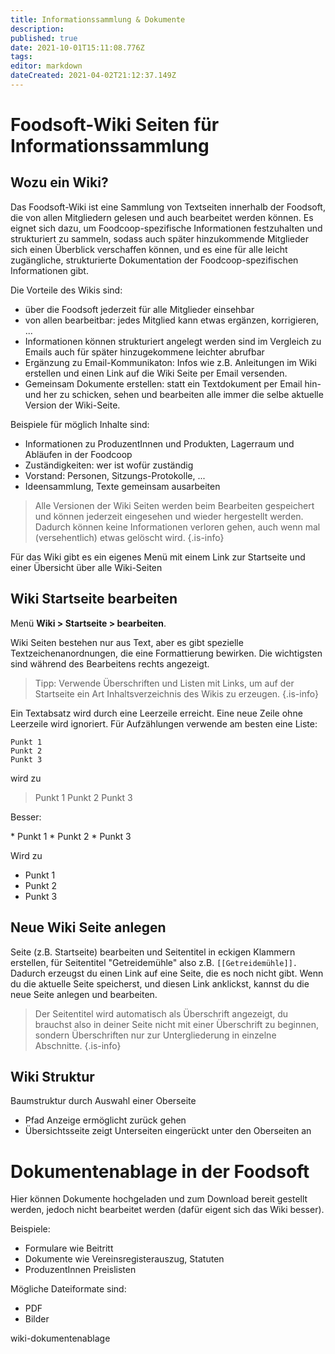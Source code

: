 ```yaml
---
title: Informationssammlung & Dokumente
description: 
published: true
date: 2021-10-01T15:11:08.776Z
tags: 
editor: markdown
dateCreated: 2021-04-02T21:12:37.149Z
---
```



# Foodsoft-Wiki Seiten für Informationssammlung

## Wozu ein Wiki?

Das Foodsoft-Wiki ist eine Sammlung von Textseiten innerhalb der Foodsoft, die von allen Mitgliedern gelesen und auch bearbeitet werden können. Es eignet sich dazu, um Foodcoop-spezifische Informationen festzuhalten und strukturiert zu sammeln, sodass auch später hinzukommende Mitglieder sich einen Überblick verschaffen können, und es eine für alle leicht
zugängliche, strukturierte Dokumentation der Foodcoop-spezifischen Informationen gibt. 

Die Vorteile des Wikis sind:
- über die Foodsoft jederzeit für alle Mitglieder einsehbar
- von allen bearbeitbar: jedes Mitglied kann etwas ergänzen, korrigieren, ...
- Informationen können strukturiert angelegt werden sind im Vergleich zu Emails auch für später hinzugekommene leichter abrufbar
- Ergänzung zu Email-Kommunikaton: Infos wie z.B. Anleitungen im Wiki erstellen und einen Link auf die Wiki Seite per Email versenden. 
- Gemeinsam Dokumente erstellen: statt ein Textdokument per Email hin- und her zu schicken, sehen und bearbeiten alle immer die selbe aktuelle Version der Wiki-Seite.

Beispiele für möglich Inhalte sind:

  - Informationen zu ProduzentInnen und Produkten, Lagerraum und Abläufen in der Foodcoop
  - Zuständigkeiten: wer ist wofür zuständig
  - Vorstand: Personen, Sitzungs-Protokolle, ...
  - Ideensammlung, Texte gemeinsam ausarbeiten

> Alle Versionen der Wiki Seiten werden beim Bearbeiten gespeichert und können jederzeit eingesehen und wieder hergestellt werden. Dadurch können keine Informationen verloren gehen, auch wenn mal (versehentlich) etwas gelöscht wird.
{.is-info}

Für das Wiki gibt es ein eigenes Menü mit einem Link zur Startseite und einer Übersicht über alle Wiki-Seiten

## Wiki Startseite bearbeiten

Menü **Wiki > Startseite > bearbeiten**.

Wiki Seiten bestehen nur aus Text, aber es gibt spezielle Textzeichenanordnungen, die eine Formattierung bewirken. Die wichtigsten sind während des Bearbeitens rechts angezeigt.

> Tipp: Verwende Überschriften und Listen mit Links, um auf der Startseite ein Art Inhaltsverzeichnis des Wikis zu erzeugen.
{.is-info}

Ein Textabsatz wird durch eine Leerzeile erreicht. Eine neue Zeile ohne Leerzeile wird ignoriert. Für Aufzählungen verwende am besten eine Liste:

    Punkt 1
    Punkt 2
    Punkt 3
wird zu 
> Punkt 1 Punkt 2 Punkt 3

Besser:

\* Punkt 1
\* Punkt 2
\* Punkt 3

Wird zu

* Punkt 1
* Punkt 2
* Punkt 3


## Neue Wiki Seite anlegen

Seite (z.B. Startseite) bearbeiten und Seitentitel in eckigen Klammern erstellen, für Seitentitel "Getreidemühle" also z.B. `[[Getreidemühle]].` Dadurch erzeugst du einen Link auf eine Seite, die es noch nicht gibt. Wenn du die aktuelle Seite speicherst, und diesen Link anklickst, kannst du die neue Seite anlegen und bearbeiten. 

> Der Seitentitel wird automatisch als Überschrift  angezeigt, du brauchst also in deiner Seite nicht mit einer Überschrift zu beginnen, sondern Überschriften nur zur Untergliederung in einzelne Abschnitte. 
{.is-info}


## Wiki Struktur

Baumstruktur durch Auswahl einer Oberseite
- Pfad Anzeige ermöglicht zurück gehen
- Übersichtsseite zeigt Unterseiten eingerückt unter den Oberseiten an

# Dokumentenablage in der Foodsoft

Hier können Dokumente hochgeladen und zum Download bereit gestellt
werden, jedoch nicht bearbeitet werden (dafür eigent sich das Wiki
besser).

Beispiele:

  - Formulare wie Beitritt
  - Dokumente wie Vereinsregisterauszug, Statuten
  - ProduzentInnen Preislisten

Mögliche Dateiformate sind:

  - PDF
  - Bilder

wiki-dokumentenablage